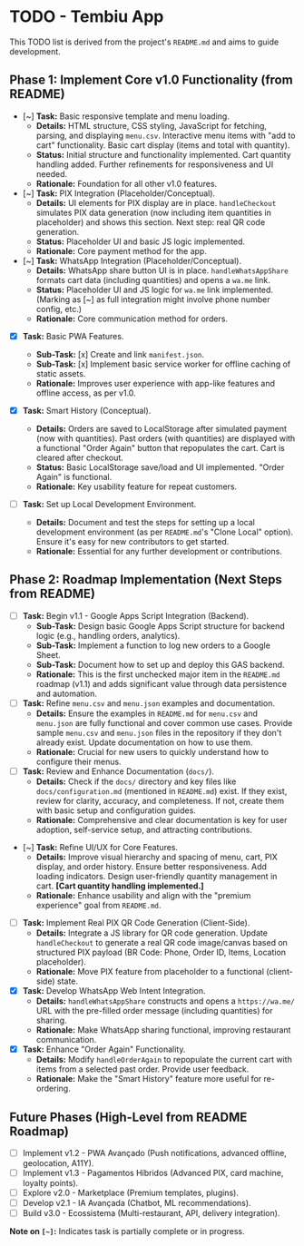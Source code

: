 # TODO - Tembiu App

This TODO list is derived from the project's `README.md` and aims to guide development.

## Phase 1: Implement Core v1.0 Functionality (from README)

- [~] **Task:** Basic responsive template and menu loading.
    - **Details:** HTML structure, CSS styling, JavaScript for fetching, parsing, and displaying `menu.csv`. Interactive menu items with "add to cart" functionality. Basic cart display (items and total with quantity).
    - **Status:** Initial structure and functionality implemented. Cart quantity handling added. Further refinements for responsiveness and UI needed.
    - **Rationale:** Foundation for all other v1.0 features.
- [~] **Task:** PIX Integration (Placeholder/Conceptual).
    - **Details:** UI elements for PIX display are in place. `handleCheckout` simulates PIX data generation (now including item quantities in placeholder) and shows this section. Next step: real QR code generation.
    - **Status:** Placeholder UI and basic JS logic implemented.
    - **Rationale:** Core payment method for the app.
- [~] **Task:** WhatsApp Integration (Placeholder/Conceptual). 
    - **Details:** WhatsApp share button UI is in place. `handleWhatsAppShare` formats cart data (including quantities) and opens a `wa.me` link.
    - **Status:** Placeholder UI and JS logic for `wa.me` link implemented. (Marking as [~] as full integration might involve phone number config, etc.)
    - **Rationale:** Core communication method for orders.
- [x] **Task:** Basic PWA Features.
    - **Sub-Task:** [x] Create and link `manifest.json`.
    - **Sub-Task:** [x] Implement basic service worker for offline caching of static assets.
    - **Rationale:** Improves user experience with app-like features and offline access, as per v1.0.
- [x] **Task:** Smart History (Conceptual).
    - **Details:** Orders are saved to LocalStorage after simulated payment (now with quantities). Past orders (with quantities) are displayed with a functional "Order Again" button that repopulates the cart. Cart is cleared after checkout.
    - **Status:** Basic LocalStorage save/load and UI implemented. "Order Again" is functional.
    - **Rationale:** Key usability feature for repeat customers.

- [ ] **Task:** Set up Local Development Environment.
    - **Details:** Document and test the steps for setting up a local development environment (as per `README.md`'s "Clone Local" option). Ensure it's easy for new contributors to get started.
    - **Rationale:** Essential for any further development or contributions.

## Phase 2: Roadmap Implementation (Next Steps from README)

- [ ] **Task:** Begin v1.1 - Google Apps Script Integration (Backend).
    - **Sub-Task:** Design basic Google Apps Script structure for backend logic (e.g., handling orders, analytics).
    - **Sub-Task:** Implement a function to log new orders to a Google Sheet.
    - **Sub-Task:** Document how to set up and deploy this GAS backend.
    - **Rationale:** This is the first unchecked major item in the `README.md` roadmap (v1.1) and adds significant value through data persistence and automation.
- [ ] **Task:** Refine `menu.csv` and `menu.json` examples and documentation.
    - **Details:** Ensure the examples in `README.md` for `menu.csv` and `menu.json` are fully functional and cover common use cases. Provide sample `menu.csv` and `menu.json` files in the repository if they don't already exist. Update documentation on how to use them.
    - **Rationale:** Crucial for new users to quickly understand how to configure their menus.
- [ ] **Task:** Review and Enhance Documentation (`docs/`).
    - **Details:** Check if the `docs/` directory and key files like `docs/configuration.md` (mentioned in `README.md`) exist. If they exist, review for clarity, accuracy, and completeness. If not, create them with basic setup and configuration guides.
    - **Rationale:** Comprehensive and clear documentation is key for user adoption, self-service setup, and attracting contributions.

- [~] **Task:** Refine UI/UX for Core Features.
    - **Details:** Improve visual hierarchy and spacing of menu, cart, PIX display, and order history. Ensure better responsiveness. Add loading indicators. Design user-friendly quantity management in cart. **[Cart quantity handling implemented.]**
    - **Rationale:** Enhance usability and align with the "premium experience" goal from `README.md`.
- [ ] **Task:** Implement Real PIX QR Code Generation (Client-Side).
    - **Details:** Integrate a JS library for QR code generation. Update `handleCheckout` to generate a real QR code image/canvas based on structured PIX payload (BR Code: Phone, Order ID, Items, Location placeholder).
    - **Rationale:** Move PIX feature from placeholder to a functional (client-side) state.
- [x] **Task:** Develop WhatsApp Web Intent Integration. 
    - **Details:** `handleWhatsAppShare` constructs and opens a `https://wa.me/` URL with the pre-filled order message (including quantities) for sharing.
    - **Rationale:** Make WhatsApp sharing functional, improving restaurant communication.
- [x] **Task:** Enhance "Order Again" Functionality. 
    - **Details:** Modify `handleOrderAgain` to repopulate the current cart with items from a selected past order. Provide user feedback.
    - **Rationale:** Make the "Smart History" feature more useful for re-ordering.

## Future Phases (High-Level from README Roadmap)

- [ ] Implement v1.2 - PWA Avançado (Push notifications, advanced offline, geolocation, A11Y).
- [ ] Implement v1.3 - Pagamentos Híbridos (Advanced PIX, card machine, loyalty points).
- [ ] Explore v2.0 - Marketplace (Premium templates, plugins).
- [ ] Develop v2.1 - IA Avançada (Chatbot, ML recommendations).
- [ ] Build v3.0 - Ecossistema (Multi-restaurant, API, delivery integration).

**Note on `[~]`:** Indicates task is partially complete or in progress.
